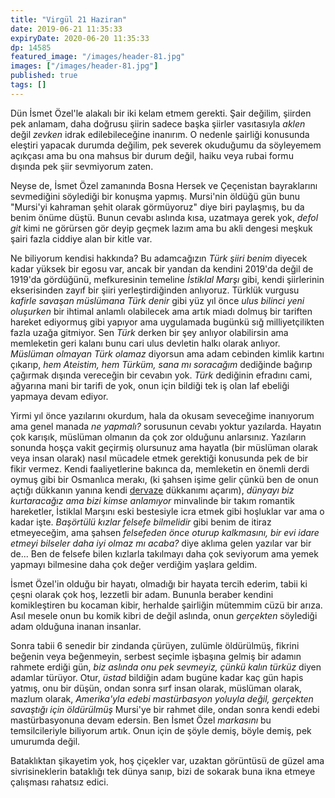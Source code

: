 ```yaml
---
title: "Virgül 21 Haziran"
date: 2019-06-21 11:35:33
expiryDate: 2020-06-20 11:35:33
dp: 14585
featured_image: "/images/header-81.jpg"
images: ["/images/header-81.jpg"]
published: true
tags: []
---
```




Dün İsmet Özel'le alakalı bir iki kelam etmem gerekti. Şair değilim, şiirden pek
anlamam, daha doğrusu şiirin sadece başka şiirler vasıtasıyla *aklen* değil
*zevken* idrak edilebileceğine inanırım. O nedenle şairliği konusunda eleştiri
yapacak durumda değilim, pek severek okuduğumu da söyleyemem açıkçası ama bu ona
mahsus bir durum değil, haiku veya rubai formu dışında pek şiir sevmiyorum
zaten.

Neyse de, İsmet Özel zamanında Bosna Hersek ve Çeçenistan bayraklarını
sevmediğini söylediği bir konuşma yapmış. Mursi'nin öldüğü gün bunu "Mursi'yi
kahraman şehit olarak görmüyoruz" diye biri paylaşmış, bu da benim önüme düştü.
Bunun cevabı aslında kısa, uzatmaya gerek yok, *defol git* kimi ne görürsen gör
deyip geçmek lazım ama bu akli dengesi meşkuk şairi fazla ciddiye alan bir kitle
var.

Ne biliyorum kendisi hakkında? Bu adamcağızın *Türk şiiri benim* diyecek kadar
yüksek bir egosu var, ancak bir yandan da kendini 2019'da değil de 1919'da
gördüğünü, mefkuresinin temeline *İstiklal Marşı* gibi, kendi şiirlerinin
ekserisinden zayıf bir şiiri yerleştirdiğinden anlıyoruz. Türklük vurgusu
*kafirle savaşan müslümana Türk denir* gibi yüz yıl önce *ulus bilinci yeni
oluşurken* bir ihtimal anlamlı olabilecek ama artık miadı dolmuş bir tariften
hareket ediyormuş gibi yapıyor ama uygulamada bugünkü sığ milliyetçilikten fazla
uzağa gitmiyor. Sen *Türk* derken bir şey anlıyor olabilirsin ama memleketin
geri kalanı bunu cari ulus devletin halkı olarak anlıyor. *Müslüman olmayan Türk
olamaz* diyorsun ama adam cebinden kimlik kartını çıkarıp, *hem Ateistim, hem
Türküm, sana mı soracağım* dediğinde bağırıp çağırmak dışında vereceğin bir
cevabın yok. *Türk* dediğinin efradını cami, ağyarına mani bir tarifi de yok,
onun için bildiği tek iş olan laf ebeliği yapmaya devam ediyor.

Yirmi yıl önce yazılarını okurdum, hala da okusam seveceğime inanıyorum ama
genel manada *ne yapmalı?* sorusunun cevabı yoktur yazılarda. Hayatın çok
karışık, müslüman olmanın da çok zor olduğunu anlarsınız. Yazıların sonunda
hoşça vakit geçirmiş olursunuz ama hayatla (bir müslüman olarak veya insan
olarak) nasıl mücadele etmek gerektiği konusunda pek de bir fikir vermez. Kendi
faaliyetlerine bakınca da, memleketin en önemli derdi oymuş gibi bir Osmanlıca
merakı, (ki şahsen işime gelir çünkü ben de onun açtığı dükkanın yanına kendi
[dervaze](http://dervaze.com) dükkanımı açarım), *dünyayı biz kurtaracağız ama
bizi kimse anlamıyor* minvalinde bir takım romantik hareketler, İstiklal Marşını
eski bestesiyle icra etmek gibi hoşluklar var ama o kadar işte. *Başörtülü
kızlar felsefe bilmelidir* gibi benim de itiraz etmeyeceğim, ama şahsen
*felsefeden önce oturup kalkmasını, bir evi idare etmeyi bilseler daha iyi olmaz
mı acaba?* diye aklıma gelen yazılar var bir de... Ben de felsefe bilen kızlarla
takılmayı daha çok seviyorum ama yemek yapmayı bilmesine daha çok değer verdiğim
yaşlara geldim.

İsmet Özel'in olduğu bir hayatı, olmadığı bir hayata tercih ederim, tabii ki
çeşni olarak çok hoş, lezzetli bir adam. Bununla beraber kendini komikleştiren
bu kocaman kibir, herhalde şairliğin mütemmim cüzü bir arıza. Asıl mesele onun
bu komik kibri de değil aslında, onun *gerçekten* söylediği adam olduğuna inanan
insanlar.

Sonra tabii 6 senedir bir zindanda çürüyen, zulümle öldürülmüş, fikrini beğenin
veya beğenmeyin, serbest seçimle işbaşına gelmiş bir adamın rahmete erdiği gün,
*biz aslında onu pek sevmeyiz, çünkü kalın türküz* diyen adamlar türüyor. Otur,
*üstad* bildiğin adam bugüne kadar kaç gün hapis yatmış, onu bir düşün, ondan
sonra sırf insan olarak, müslüman olarak, mazlum olarak, *Amerika'yla edebi
mastürbasyon yoluyla değil, gerçekten savaştığı için öldürülmüş* Mursi'ye bir
rahmet dile, ondan sonra kendi edebi mastürbasyonuna devam edersin. Ben İsmet
Özel *markasını* bu temsilcileriyle biliyorum artık. Onun için de şöyle demiş,
böyle demiş, pek umurumda değil. 

Bataklıktan şikayetim yok, hoş çiçekler var, uzaktan görüntüsü de güzel ama
sivrisineklerin bataklığı tek dünya sanıp, bizi de sokarak buna ikna etmeye
çalışması rahatsız edici. 

